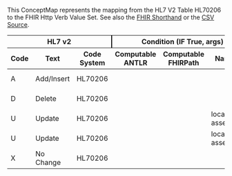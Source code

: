
This ConceptMap represents the mapping from the HL7 V2 Table HL70206 to the FHIR Http Verb Value Set. See also the <a href='https://github.com/HL7/v2-to-fhir/blob/master/tank/Table HL70206 to Http Verb.fsh'>FHIR Shorthand</a> or the <a href='https://github.com/HL7/v2-to-fhir/blob/master/mappings/codesystems/HL7 Concept Map_ Segment Action Code - Sheet1.csv'>CSV Source</a>.
<table class='grid'><thead>
<tr><th colspan='3' style='border-right: 2px solid black;'>HL7 v2</th><th colspan='3' style='border-right: 2px solid black;'>Condition (IF True, args)</th><th colspan='4'>HL7 FHIR</th><th rowspan='2'>Comments</th></tr>
<tr><th>Code</th><th>Text</th><th>Code System</th><th>Computable ANTLR</th><th>Computable FHIRPath</th><th>Narrative</th><th>Code</th><th>Proposed Extension</th><th>Display</th><th>Code System</th></tr></thead>
<tbody>
<tr><td>A</td><td>Add/Insert</td><td style='border-right: 2px'>HL70206</td><td></td><td></td><td style='border-right: 2px'></td><td>POST</td><td></td><td>Create</td><td><a href='http://hl7.org/fhir/R4/http-verb'>http://hl7.org/fhir/http-verb</a></td><td></td></tr>
<tr><td>D</td><td>Delete</td><td style='border-right: 2px'>HL70206</td><td></td><td></td><td style='border-right: 2px'></td><td>DELETE</td><td></td><td>Delete</td><td><a href='http://hl7.org/fhir/R4/http-verb'>http://hl7.org/fhir/http-verb</a></td><td></td></tr>
<tr><td>U</td><td>Update</td><td style='border-right: 2px'>HL70206</td><td></td><td></td><td style='border-right: 2px'>local assessment</td><td>PUT</td><td></td><td>Update/Replace</td><td><a href='http://hl7.org/fhir/R4/http-verb'>http://hl7.org/fhir/http-verb</a></td><td></td></tr>
<tr><td>U</td><td>Update</td><td style='border-right: 2px'>HL70206</td><td></td><td></td><td style='border-right: 2px'>local assessment</td><td>PATCH</td><td></td><td></td><td><a href='http://hl7.org/fhir/R4/http-verb'>http://hl7.org/fhir/http-verb</a></td><td></td></tr>
<tr><td>X</td><td>No Change</td><td style='border-right: 2px'>HL70206</td><td></td><td></td><td style='border-right: 2px'></td><td></td><td></td><td></td><td></td><td></td></tr>
</tbody></table>
